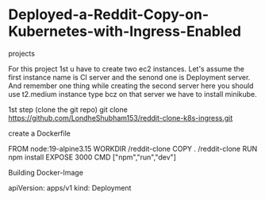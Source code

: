 # Deployed-a-Reddit-Copy-on-Kubernetes-with-Ingress-Enabled
projects

For this project 1st u have to create two ec2 instances. Let's assume the first instance name is CI server and the senond one is Deployment server. And remember one thing while creating the second server here you should use t2.medium instance type bcz on that server we have to install minikube. 



1st step (clone the git repo)
git clone https://github.com/LondheShubham153/reddit-clone-k8s-ingress.git

create a Dockerfile 

FROM node:19-alpine3.15
WORKDIR /reddit-clone
COPY . /reddit-clone
RUN npm install 
EXPOSE 3000
CMD ["npm","run","dev"]

Building Docker-Image

apiVersion: apps/v1
kind: Deployment
